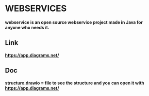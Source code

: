 # WEBSERVICES

#### webservice is an open source webservice project made in Java for anyone who needs it.

## Link

#### https://app.diagrams.net/
#### 

## Doc

#### structure.drawio = file to see the structure and you can open it with https://app.diagrams.net/
#### 
